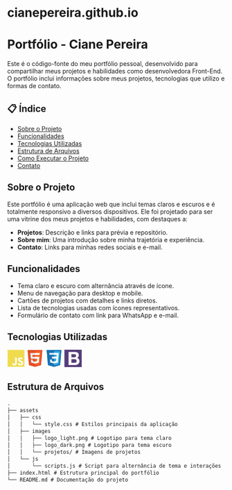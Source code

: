 # cianepereira.github.io
# Portfólio - Ciane Pereira
Este é o código-fonte do meu portfólio pessoal, desenvolvido para compartilhar meus projetos e habilidades como desenvolvedora Front-End. O portfólio inclui informações sobre meus projetos, tecnologias que utilizo e formas de contato.

## 📋 Índice
- [Sobre o Projeto](#sobre-o-projeto)
- [Funcionalidades](#funcionalidades)
- [Tecnologias Utilizadas](#tecnologias-utilizadas)
- [Estrutura de Arquivos](#estrutura-de-arquivos)
- [Como Executar o Projeto](#como-executar-o-projeto)
- [Contato](#contato)

## Sobre o Projeto
Este portfólio é uma aplicação web que inclui temas claros e escuros e é totalmente responsivo a diversos dispositivos. Ele foi projetado para ser uma vitrine dos meus projetos e habilidades, com destaques a:

- **Projetos**: Descrição e links para prévia e repositório.
- **Sobre mim**: Uma introdução sobre minha trajetória e experiência.
- **Contato**: Links para minhas redes sociais e e-mail.

## Funcionalidades
- Tema claro e escuro com alternância através de ícone.
- Menu de navegação para desktop e mobile.
- Cartões de projetos com detalhes e links diretos.
- Lista de tecnologias usadas com ícones representativos.
- Formulário de contato com link para WhatsApp e e-mail.

## Tecnologias Utilizadas
<img src="https://raw.githubusercontent.com/devicons/devicon/master/icons/javascript/javascript-plain.svg" width="40"> <img src="https://raw.githubusercontent.com/devicons/devicon/master/icons/html5/html5-original.svg" width="40"> <img src="https://raw.githubusercontent.com/devicons/devicon/master/icons/css3/css3-original.svg" width="40"> <img src="assets/images/technologies/bootstrap5.jpg" width="40" height="40">

## Estrutura de Arquivos
```plaintext
.
├── assets
│   ├── css
│   │   └── style.css # Estilos principais da aplicação
│   ├── images
│   │   ├── logo_light.png # Logotipo para tema claro
│   │   ├── logo_dark.png # Logotipo para tema escuro
│   │   └── projetos/ # Imagens de projetos
│   └── js
│       └── scripts.js # Script para alternância de tema e interações
├── index.html # Estrutura principal do portfólio
└── README.md # Documentação do projeto

